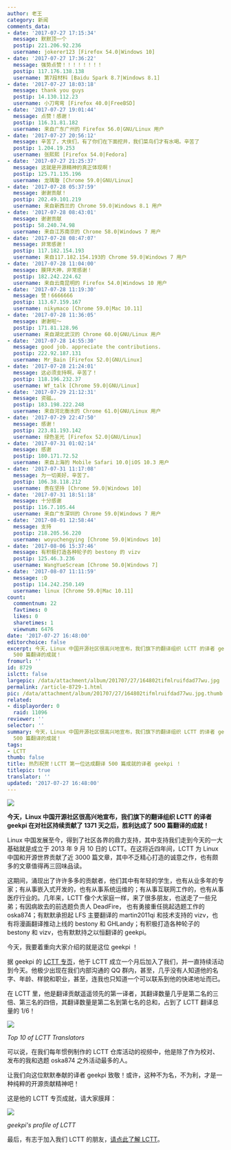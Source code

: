 ```yaml
---
author: 老王
category: 新闻
comments_data:
- date: '2017-07-27 17:15:34'
  message: 默默顶一个
  postip: 221.206.92.236
  username: jokerer123 [Firefox 54.0|Windows 10]
- date: '2017-07-27 17:36:22'
  message: 强势点赞！！！！！！！！
  postip: 117.176.138.138
  username: 第7段材料 [Baidu Spark 8.7|Windows 8.1]
- date: '2017-07-27 18:03:18'
  message: thank you guys
  postip: 14.130.112.23
  username: 小刀弯弯 [Firefox 40.0|FreeBSD]
- date: '2017-07-27 19:01:44'
  message: 点赞！感谢！
  postip: 116.31.81.182
  username: 来自广东广州的 Firefox 56.0|GNU/Linux 用户
- date: '2017-07-27 20:56:12'
  message: 辛苦了，大侠们，有了你们在下面挖井，我们菜鸟们才有水喝。辛苦了
  postip: 1.204.19.253
  username: 张熙熙 [Firefox 54.0|Fedora]
- date: '2017-07-27 21:25:37'
  message: 这就是开源精神的真正体现啊！
  postip: 125.71.135.196
  username: 龙瑀璇 [Chrome 59.0|GNU/Linux]
- date: '2017-07-28 05:37:59'
  message: 谢谢贡献！
  postip: 202.49.101.219
  username: 来自新西兰的 Chrome 59.0|Windows 8.1 用户
- date: '2017-07-28 08:43:01'
  message: 谢谢贡献
  postip: 58.240.74.98
  username: 来自江苏南京的 Chrome 58.0|Windows 7 用户
- date: '2017-07-28 08:47:07'
  message: 非常感谢！
  postip: 117.182.154.193
  username: 来自117.182.154.193的 Chrome 59.0|Windows 7 用户
- date: '2017-07-28 11:04:00'
  message: 膜拜大神，非常感谢！
  postip: 182.242.224.62
  username: 来自云南昆明的 Firefox 54.0|Windows 10 用户
- date: '2017-07-28 11:19:30'
  message: 赞！6666666
  postip: 113.67.159.167
  username: nikymaco [Chrome 59.0|Mac 10.11]
- date: '2017-07-28 11:36:05'
  message: 谢谢啦～
  postip: 171.81.128.96
  username: 来自湖北武汉的 Chrome 60.0|GNU/Linux 用户
- date: '2017-07-28 14:55:30'
  message: good job. appreciate the contributions.
  postip: 222.92.187.131
  username: Mr_Bain [Firefox 52.0|GNU/Linux]
- date: '2017-07-28 21:24:01'
  message: 这必须支持啊，辛苦了！
  postip: 118.196.232.37
  username: Wf_talk [Chrome 59.0|GNU/Linux]
- date: '2017-07-29 21:12:31'
  message: 资磁。。
  postip: 183.198.222.248
  username: 来自河北衡水的 Chrome 61.0|GNU/Linux 用户
- date: '2017-07-29 22:47:50'
  message: 感谢！
  postip: 223.81.193.142
  username: 绿色圣光 [Firefox 52.0|GNU/Linux]
- date: '2017-07-31 01:02:14'
  message: 感谢
  postip: 180.171.72.52
  username: 来自上海的 Mobile Safari 10.0|iOS 10.3 用户
- date: '2017-07-31 11:17:08'
  message: 为一切美好，辛苦了。
  postip: 106.38.118.212
  username: 贵在坚持 [Chrome 59.0|Windows 10]
- date: '2017-07-31 18:51:18'
  message: 十分感谢
  postip: 116.7.105.44
  username: 来自广东深圳的 Chrome 59.0|Windows 7 用户
- date: '2017-08-01 12:58:44'
  message: 支持
  postip: 218.205.56.220
  username: woyuchengying [Chrome 59.0|Windows 10]
- date: '2017-08-06 15:37:46'
  message: 有积极打造各种轮子的 bestony 的 vizv
  postip: 125.46.3.236
  username: WangYueScream [Chrome 50.0|Windows 7]
- date: '2017-08-07 11:11:59'
  message: :D
  postip: 114.242.250.149
  username: linux [Chrome 59.0|Mac 10.11]
count:
  commentnum: 22
  favtimes: 0
  likes: 0
  sharetimes: 1
  viewnum: 6476
date: '2017-07-27 16:48:00'
editorchoice: false
excerpt: 今天，Linux 中国开源社区很高兴地宣布，我们旗下的翻译组织 LCTT 的译者 geekpi 在对社区持续贡献了 1371 天之后，胜利达成了
  500 篇翻译的成就！
fromurl: ''
id: 8729
islctt: false
largepic: /data/attachment/album/201707/27/164802tifmlruifdad77wu.jpg
permalink: /article-8729-1.html
pic: /data/attachment/album/201707/27/164802tifmlruifdad77wu.jpg.thumb.jpg
related:
- displayorder: 0
  raid: 11096
reviewer: ''
selector: ''
summary: 今天，Linux 中国开源社区很高兴地宣布，我们旗下的翻译组织 LCTT 的译者 geekpi 在对社区持续贡献了 1371 天之后，胜利达成了
  500 篇翻译的成就！
tags:
- LCTT
thumb: false
title: 热烈祝贺！LCTT 第一位达成翻译 500 篇成就的译者 geekpi ！
titlepic: true
translator: ''
updated: '2017-07-27 16:48:00'
---
```


![](/data/attachment/album/201707/27/164802tifmlruifdad77wu.jpg)


**今天，Linux 中国开源社区很高兴地宣布，我们旗下的翻译组织 LCTT 的译者 geekpi 在对社区持续贡献了 1371 天之后，胜利达成了 500 篇翻译的成就！**


Linux 中国发展至今，得到了社区各界的鼎力支持，其中支持我们走到今天的一大基础就是成立于 2013 年 9 月 10 日的 LCTT。在这将近四年间，LCTT 为 Linux 中国和开源世界贡献了近 3000 篇文章，其中不乏精心打造的诚意之作，也有颇多的文章值得再三回味品读。 


这期间，涌现出了许许多多的贡献者，他们其中有年轻的学生，也有从业多年的专家；有从事嵌入式开发的，也有从事系统运维的；有从事互联网工作的，也有从事医疗行业的。几年来，LCTT 像个大家庭一样，来了很多朋友，也送走了一些兄弟；有因病故去的前选题负责人 DeadFire， 也有勇接重任挑起选题工作的 oska874；有默默承担起 LFS 主要翻译的 martin2011qi 和技术支持的 vizv，也有将漫画翻译推动上线的 bestony 和 GHLandy；有积极打造各种轮子的 bestony 和 vizv，也有默默持之以恒翻译的 geekpi。


今天，我要着重向大家介绍的就是这位 geekpi ！


据 geekpi 的 [LCTT 专页](https://linux.cn/lctt/geekpi)，他于 LCTT 成立一个月后加入了我们，并一直持续活动到今天。他极少出现在我们内部沟通的 QQ 群内，甚至，几乎没有人知道他的名字、年龄、样貌和职业，甚至，连我也只知道一个可以联系到他的快递地址而已。


在 LCTT 里，他是翻译贡献遥遥领先的第一译者，其翻译数量几乎是第二名的三倍、第三名的四倍，其翻译数量是第二名到第七名的总和，占到了 LCTT 翻译总量的 1/6！


![](/data/attachment/album/201707/27/164415blqkkltm042v0imv.jpg)


*Top 10 of LCTT Translators*


可以说，在我们每年惯例制作的 LCTT 仓库活动的视频中，他是除了作为校对、发布的我和选题 oska874 之外活动最多的人。


让我们向这位默默奉献的译者 geekpi 致敬！或许，这种不为名，不为利，才是一种纯粹的开源贡献精神吧！


这是他的 LCTT 专页成就，请大家膜拜：


![](/data/attachment/album/201707/27/164449gzq68jzqu226hzzh.jpg)


*geekpi's profile of LCTT*


最后，有志于加入我们 LCTT 的朋友，[请点此了解 LCTT](https://linux.cn/lctt/)。